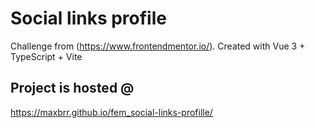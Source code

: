 # Social links profile
Challenge from (https://www.frontendmentor.io/). Created with Vue 3 + TypeScript + Vite

## Project is hosted @
https://maxbrr.github.io/fem_social-links-profille/